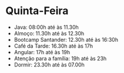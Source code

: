 # Quinta-Feira

- Java: 08:00h até às 11.30h
- Almoço: 11.30h até às 12.30h
- Bootcamp Santander: 12.30h até às 16:30h
- Café da Tarde: 16.30h até às 17h
- Angular: 17h até às 19h
- Atenção para a família: 19h até às 23h
- Dormir: 23.30h até às 07.00h

